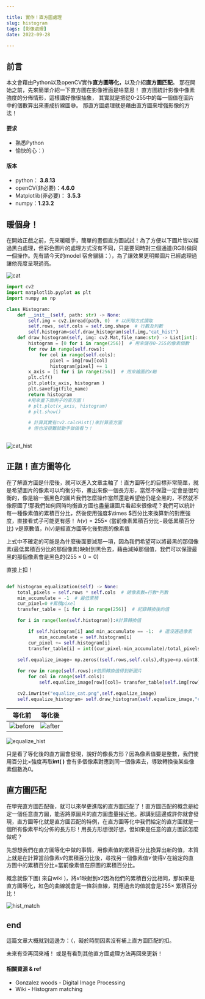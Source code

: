 ```yaml
---

title: 實作！直方圖處理
slug: histogram
tags: [影像處理]
date: 2022-09-28
  
---
```

## 前言
本文會藉由Python以及openCV實作**直方圖等化**，以及介紹**直方圖匹配**。
那在開始之前，先來簡單介紹一下直方圖在影像裡面是啥意思！
直方圖統計影像中像素強度的分佈情形，這樣講好像很抽象，
其實就是把從0-255中的每一個值在圖片中的個數算出來畫成折線圖😅。
那直方圖處理就是藉由直方圖來增強影像的方法！

#### 要求
- 熟悉Python
- 愉快的心：）
#### 版本
- python： **3.8.13**
- openCV(非必要)：**4.6.0**
- Matplotlib(非必要)： **3.5.3**
- numpy：**1.23.2**

## 暖個身！
在開始正戲之前，先來暖暖手，簡單的畫個直方圖試試！為了方便以下圖片皆以經過黑白處理，但彩色圖片的處理方式沒有不同，只是要同時對三個通道(RGB)做同一個操作。先有請今天的model 宿舍貓貓：），為了讓效果更明顯圖片已經處理過讓他亮度呈現過亮。

![cat](img/cat.jpeg)

```python
import cv2
import matplotlib.pyplot as plt
import numpy as np

class Histogram:
    def __init__(self, path: str) -> None:
        self.img = cv2.imread(path, 0)  # 以灰階方式讀取
        self.rows, self.cols = self.img.shape  # 行數及列數
        self.histogram=self.draw_histogram(self.img,"cat_hist")
    def draw_histogram(self, img: cv2.Mat,file_name:str) -> List[int]: 
        histogram = [0 for i in range(256)]  # 用來儲存0-255的像素個數
        for row in range(self.rows):
            for col in range(self.cols):
                pixel = img[row][col]
                histogram[pixel] += 1
        x_axis = [i for i in range(256)]  # 用來繪圖的x軸
        plt.clf()
        plt.plot(x_axis, histogram )
        plt.savefig(file_name)
        return histogram
        #用來畫下面例子的直方圖！
        # plt.plot(x_axis, histogram) 
        # plt.show()

        # 計算其實有cv2.calcHist()來計算直方圖
        # 但也沒很難就動手做做看ㄅ！
        
```
![cat_hist](img/cat_hist.png)

## 正題！直方圖等化
在了解直方圖是什麼後，就可以進入文章主軸了！直方圖等化的目標非常簡單，就是希望圖片的像素可以均衡分布，畫出來像一個長方形，當然不保證一定會是很均衡的，像是給一張黑色的圖片我們怎麼操作當然還是希望他仍是全黑的，不然就不像原圖了!那我們如何同時均衡直方圖也盡量讓圖片看起來很像呢？我們可以統計每一種像素值的累積百分比，然後使用強度$\times $百分比來換算新的對應強度，直接看式子可能更有感！
$h(v)=255\times$ (當前像素累積百分比$-$最低累積百分比)
$v$是原數值，$h(v)$是經直方圖等化後對應的像素值

上式中不確定的可能是為什麼後面要減那一項，因為我們希望可以將最黑的那個像素(最低累積百分比的那個像素)映射到黑色去，藉由減掉那個值，我們可以保證最黑的那個像素會是黑色的($255 \times 0=0$)

直接上扣！
```python

def histogram_equalization(self) -> None:
    total_pixels = self.rows * self.cols  # 總像素數=行數*列數
    min_accumulate = -1  # 最低累積
    cur_pixel=0 #累積pixel
    transfer_table = [i for i in range(256)]  # 紀錄轉換後的值

    for i in range(len(self.histogram)):#計算轉換值 

        if self.histogram[i] and min_accumulate == -1:  # 還沒遇過像素
            min_accumulate = self.histogram[i]
        cur_pixel += self.histogram[i]
        transfer_table[i] = int((cur_pixel-min_accumulate)/total_pixels * 255)
    
    self.equalize_image= np.zeros((self.rows,self.cols),dtype=np.uint8)

    for row in range(self.rows):#依照轉換值得到新圖片
        for col in range(self.cols):
            self.equalize_image[row][col]= transfer_table[self.img[row][col]]

    cv2.imwrite("equalize_cat.png",self.equalize_image)
    self.equalize_histogram= self.draw_histogram(self.equalize_image,"cat_equalize_hist")

```



| 等化前 | 等化後|
|  :---:   |  :---: |
|   ![before](img/cat.jpeg) |![after](img/equalize_cat.png)|


![equalize_hist](img/cat_equalize_hist.png)

只是看了等化後的直方圖會發現，說好的像長方形？因為像素值要是整數，我們使用百分比$\times$強度再取**int( )** 會有多個像素對應到同一個像素去，導致轉換後某些像素個數為0。

## 直方圖匹配
在學完直方圖匹配後，就可以來學更進階的直方圖匹配了！直方圖匹配的概念是給定一個任意直方圖，能否將原圖片的直方圖盡量接近他。那講到這邊或許你就會發現，直方圖等化就是直方圖匹配的特例，在直方圖等化中我們給定的直方圖就是一個所有像素平均分佈的長方形！用長方形想很好想，但如果是任意的直方圖該怎麼做呢？

先想想我們在直方圖等化中做的事情，用像素值的累積百分比換算出新的值，本質上就是在計算當前像素$v$的累積百分比後，尋找另一個像素值$v^{'}$使得$v^{'}$在給定的直方圖中的累積百分比=當前像素值在原圖的累積百分比。

概念就像下圖( 來自wiki )，將$x1$映射到$x2$因為他們的累積百分比相同，那如果是直方圖等化，紅色的曲線就會是一條斜直線，對應過去的值就會是$255 \times$ 累積百分比！

![hist_match](img/hist_matching.png)

## end 
這篇文章大概就到這邊ㄌ：（，礙於時間因素沒有補上直方圖匹配的扣。

未來有空再回來補！
或是有看到其他直方圖處理方法再回來更新！
#### 相關資源 & ref
- Gonzalez woods - Digital Image Processing 
- Wiki - Histogram matching